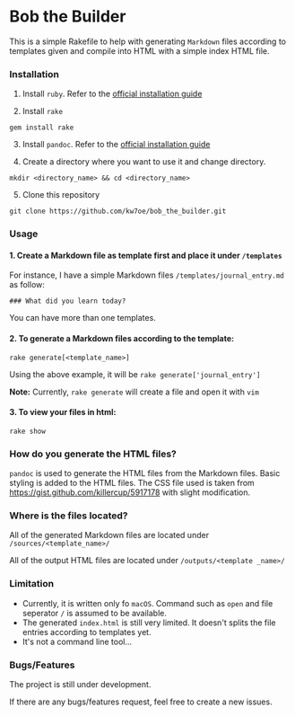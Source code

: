 # Bob the Builder

This is a simple Rakefile to help with generating `Markdown` files
according to templates given and compile into HTML with a simple
index HTML file.

### Installation

1. Install `ruby`. Refer to the
[official installation guide](https://www.ruby-lang.org/en/documentation/installation/)

2. Install `rake`
```
gem install rake
```

3. Install `pandoc`. Refer to the [official installation guide](https://pandoc.org/installing.html)

4. Create a directory where you want to use it and change directory.
```
mkdir <directory_name> && cd <directory_name>
```

5. Clone this repository
```
git clone https://github.com/kw7oe/bob_the_builder.git
```

### Usage

#### 1. Create a Markdown file as template first and place it under `/templates`

For instance, I have a simple Markdown files `/templates/journal_entry.md` as follow:

```
### What did you learn today?
```

You can have more than one templates.

#### 2. To generate a Markdown files according to the template:
```
rake generate[<template_name>]
```

Using the above example, it will be `rake generate['journal_entry']`

**Note:** Currently, `rake generate` will create a file and open
it with `vim`

#### 3. To view your files in html:
```
rake show
```

### How do you generate the HTML files?

`pandoc` is used to generate the HTML files from the Markdown files. Basic styling is added to the HTML files. The CSS file used is taken from https://gist.github.com/killercup/5917178 with slight modification.


### Where is the files located?

All of the generated Markdown files are located under `/sources/<template_name>/`

All of the output HTML files are located under `/outputs/<template
_name>/`


### Limitation

- Currently, it is written only fo `macOS`. Command such as `open` and
file seperator `/` is assumed to be available.
- The generated `index.html` is still very limited. It doesn't
splits the file entries according to templates yet.
- It's not a command line tool...


### Bugs/Features

The project is still under development.

If there are any bugs/features request, feel free to create a new issues.

